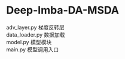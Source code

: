 # Deep-Imba-DA-MSDA
adv_layer.py 梯度反转层    
data_loader.py 数据加载    
model.py  模型模块    
main.py  模型调用入口    
